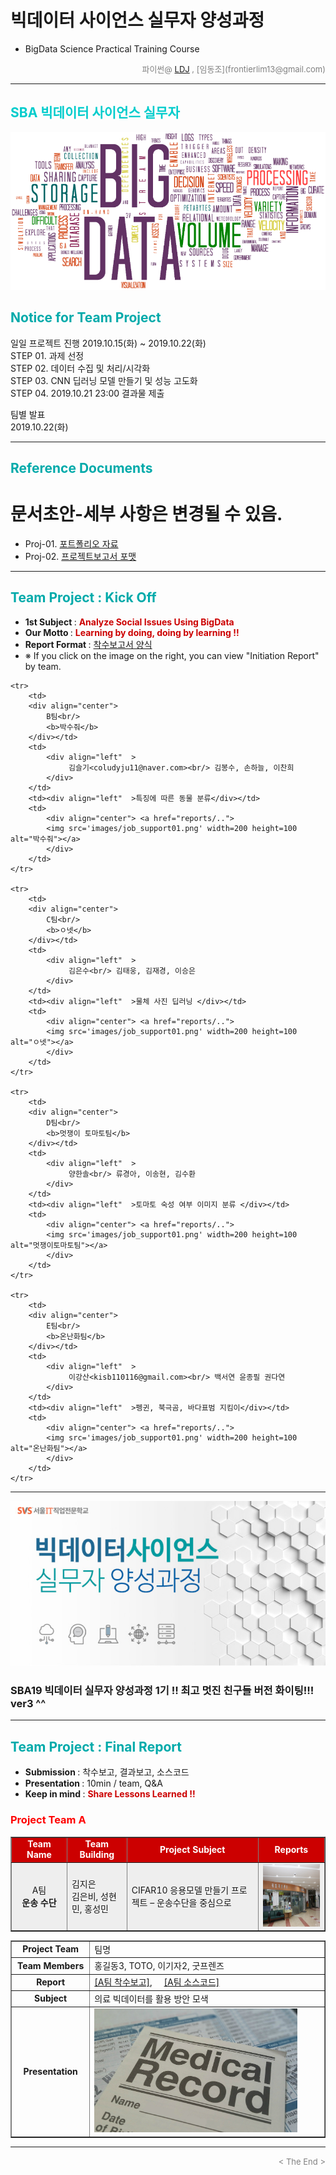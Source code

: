 
# 빅데이터 사이언스 실무자 양성과정
* BigData Science Practical Training Course

<div align='right'>
    <font size=2 color='gray'>파이썬@ <font color='blue'>
       <a href='https://www.facebook.com/dongjo.lim.7'>LDJ</a>
    </font>, [임동조](frontierlim13@gmail.com)</font></div>
<hr>

<h2><font color="#00CCCC"><b>SBA 빅데이터 사이언스 실무자</b></font></h2>

<img src="./images/BigData_Project.png">

## <font color='#00AAAA'>Notice for Team Project</font>

일일 프로젝트 진행
2019.10.15(화) ~ 2019.10.22(화) <br>
STEP 01. 과제 선정 <br>
STEP 02. 데이터 수집 및 처리/시각화 <br>
STEP 03. CNN 딥러닝 모델 만들기 및 성능 고도화 <br>
STEP 04. 2019.10.21 23:00 결과물 제출  <br>

팀별 발표   <br>
2019.10.22(화) 
 
<hr>

## <font color='#00AAAA'>Reference Documents</font>

# 문서초안-세부 사항은 변경될 수 있음.
- Proj-01. [포트폴리오 자료           ][proj-01]
- Proj-02. [프로젝트보고서 포맷           ][proj-02]


[proj-01]:  ./docu/Kaggle_Portfolio_v10_1015.pdf     "Go proj-01"
[proj-02]:  ./docu/SBA19_프로젝트보고서_포맷_OOO팀.docx           "Go proj-02"

<hr>


##  <font color='#00AAAA'>Team Project : Kick Off</font>

- <b>1st Subject </b>: <font color='#CC0000'><b>Analyze Social Issues Using BigData </b></font>
- <b>Our Motto   </b>: <font color='#CC0000'><b>Learning by doing, doing by learning !! </b></font>
- <b>Report Format </b>: <a href="./docu/SBA19_프로젝트보고서_포맷_OOO팀.docx">착수보고서 양식</a>
- ※ If you click on the image on the right, you can view "Initiation Report" by team.


<div align="left">
<table border=1 bgcolor="#EEEEEE">
	<tr bgcolor="#CC0000">
		<td width="100"><div align="center"><font color="#FFFFFF"><b>Team Name        </b></font></div></td>
		<td width="100"><div align="center"><font color="#FFFFFF"><b>Team Building    </b></font></div></td>
		<td width="300"><div align="center"><font color="#FFFFFF"><b>Project Subject  </b></font></div></td>
		<td width="120"><div align="center"><font color="#FFFFFF"><b>Reports          </b></font></div></td>
	</tr>
	<tr>
		<td>
        <div align="center"> 
            A팀<br/> 
            <b>운송 수단</b>
		</div></td>
		<td>
            <div align="left"  > 
                 김지은<br/> 김은비, 성현민, 홍성민 
            </div>
        </td>
		<td><div align="left"  >CIFAR10 응용모델 만들기 프로젝트 – 운송수단을 중심으로</div></td>
		<td>
            <div align="center"> <a href="reports/..">
            <img src='images/job_support01.png' width=200 height=100 alt="운송수단"></a>    
            </div>
        </td>
	</tr>

	<tr>
		<td>
        <div align="center"> 
            B팀<br/> 
            <b>박수줘</b>
		</div></td>
		<td>
            <div align="left"  > 
                 김슬기<coludyju11@naver.com><br/> 김봉수, 손하늘, 이찬희 
            </div>
        </td>
		<td><div align="left"  >특징에 따른 동물 분류</div></td>
		<td>
            <div align="center"> <a href="reports/..">
            <img src='images/job_support01.png' width=200 height=100 alt="박수줘"></a>    
            </div>
        </td>
	</tr>

	<tr>
		<td>
        <div align="center"> 
            C팀<br/> 
            <b>ㅇ넷</b>
		</div></td>
		<td>
            <div align="left"  > 
                 김은수<br/> 김태웅, 김재경, 이승은 
            </div>
        </td>
		<td><div align="left"  >물체 사진 딥러닝 </div></td>
		<td>
            <div align="center"> <a href="reports/..">
            <img src='images/job_support01.png' width=200 height=100 alt="ㅇ넷"></a>    
            </div>
        </td>
	</tr>
	
	<tr>
		<td>
        <div align="center"> 
            D팀<br/> 
            <b>멋쟁이 토마토팀</b>
		</div></td>
		<td>
            <div align="left"  > 
                 양한솔<br/> 류경아, 이송현, 김수환 
            </div>
        </td>
		<td><div align="left"  >토마토 숙성 여부 이미지 분류 </div></td>
		<td>
            <div align="center"> <a href="reports/..">
            <img src='images/job_support01.png' width=200 height=100 alt="멋쟁이토마토팀"></a>    
            </div>
        </td>
	</tr>

	<tr>
		<td>
        <div align="center"> 
            E팀<br/> 
            <b>온난화팀</b>
		</div></td>
		<td>
            <div align="left"  > 
                 이강산<kisb110116@gmail.com><br/> 백서연 윤종필 권다연 
            </div>
        </td>
		<td><div align="left"  >펭귄, 북극곰, 바다표범 지킴이</div></td>
		<td>
            <div align="center"> <a href="reports/..">
            <img src='images/job_support01.png' width=200 height=100 alt="온난화팀"></a>    
            </div>
        </td>
	</tr>
</div>
<hr>

[![Video Label](images/sba_seoulIt01.png)](https://youtu.be/ts2FFGpPqpA) 
### SBA19 빅데이터 실무자 양성과정 1기 !!  최고 멋진 친구들 버전 화이팅!!! ver3 ^^

<hr>

##  <font color='#00AAAA'>Team Project : Final Report</font>
- <b>Submission   </b>: 착수보고, 결과보고, 소스코드
- <b>Presentation </b>: 10min / team, Q&A
- <b>Keep in mind </b>: <font color='#CC0000'><b> Share Lessons Learned !! </b></font>

### <font color="red">Project Team A </font>

<div align=left width=100%>
<table border=1 width=100%>
	<tr>
		<td width="25%"><div align="center"><b>Project Team</b></div></td>
		<td width="75%"><div align="left" > 팀명 </div></td>
	</tr>
	<tr>
		<td><div align="center"><b>Team Members</b></div></td>
		<td><div align="left" > 홍길동3, TOTO, 이기자2, 굿프렌즈 </div></td>
	</tr>
	<tr>
		<td><div align="center"><b>Report</b></div></td>
		<td>
			<div align="left" > 
				<a href="reports/SBA19_S1_착수보고서_A팀.pdf">[A팀 착수보고]</a>, &nbsp;&nbsp;&nbsp; 
				<a href="reports/Team_A/code/">[A팀 소스코드]</a>  
			</div>
		</td>
	</tr>
	<tr>
		<td><div align="center"><b>Subject</b></div></td>
		<td><div align="left" > 의료 빅데이터를 활용 방안 모색</div></td>
	</tr>
	<tr>
		<td><div align="center"><b>Presentation</b></div></td>
		<td><div align="left" ><a href="reports/SBA19_최종보고서01.txt"><img src="images/medical_pixabay_free.jpg" width="90%"></a></div></td>
	</tr>
</table>
</div>


<hr>
<div align='right'><font size=2 color='gray'> &lt; The End &gt; </font></div>
